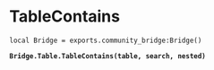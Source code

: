 # TableContains



<pre class="language-lua"><code class="lang-lua">local Bridge = exports.community_bridge:Bridge()

<strong>Bridge.Table.TableContains(table, search, nested)
</strong>

</code></pre>
